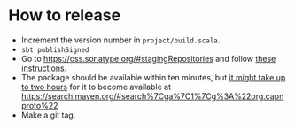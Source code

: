 How to release
==============

* Increment the version number in `project/build.scala`.
* `sbt publishSigned`
* Go to https://oss.sonatype.org/#stagingRepositories and follow
  [these instructions](http://central.sonatype.org/pages/releasing-the-deployment.html).
* The package should be available within ten minutes,
  but [it might take up to two hours](https://issues.sonatype.org/browse/OSSRH-13527?focusedCommentId=338745&page=com.atlassian.jira.plugin.system.issuetabpanels:comment-tabpanel#comment-338745) for it
  to become available at https://search.maven.org/#search%7Cga%7C1%7Cg%3A%22org.capnproto%22
* Make a git tag.
